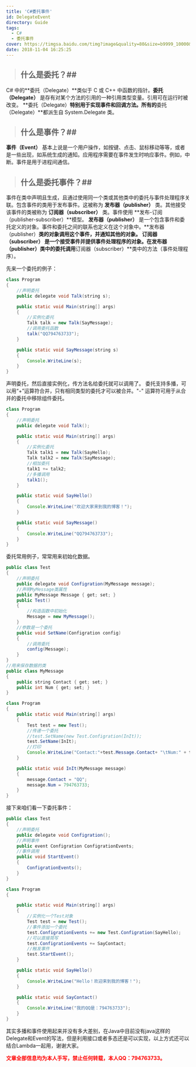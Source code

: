 ```yaml
---
title: 'C#委托事件'
id: DelegateEvent
directory: Guide
tags:
  - C#
  - 委托事件
cover: https://timgsa.baidu.com/timg?image&quality=80&size=b9999_10000&sec=1541499279668&di=34b23d42cbae5a27b76ba1e36d467037&imgtype=0&src=http%3A%2F%2Fpic1.win4000.com%2Fwallpaper%2F2018-01-03%2F5a4c4e8c2ebce.png
date: 2018-11-04 16:25:25
---
```

> ## 什么是委托？##
C# 中的**委托（Delegate）**类似于 C 或 C++ 中函数的指针。**委托（Delegate）** 是存有对某个方法的引用的一种引用类型变量。引用可在运行时被改变。
**委托（Delegate）**特别用于实现事件和回调方法。所有的**委托（Delegate）**都派生自 System.Delegate 类。
>## 什么是事件？##
**事件（Event）** 基本上说是一个用户操作，如按键、点击、鼠标移动等等，或者是一些出现，如系统生成的通知。应用程序需要在事件发生时响应事件。例如，中断。事件是用于进程间通信。
> ## 什么是委托事件？##
事件在类中声明且生成，且通过使用同一个类或其他类中的委托与事件处理程序关联。包含事件的类用于发布事件。这被称为 **发布器（publisher）** 类。其他接受该事件的类被称为 **订阅器（subscriber）** 类。事件使用 **发布-订阅（publisher-subscriber）**模型。
**发布器（publisher）** 是一个包含事件和委托定义的对象。事件和委托之间的联系也定义在这个对象中。**发布器（publisher）**类的对象调用这个事件，并通知其他的对象。
**订阅器（subscriber）** 是一个接受事件并提供事件处理程序的对象。在发布器（publisher）类中的委托调用**订阅器（subscriber）**类中的方法（事件处理程序）。

先来一个委托的例子：
```java
class Program
{
    //声明委托
    public delegate void Talk(string s);

    public static void Main(string[] args)
    {
        //实例化委托
        Talk talk = new Talk(SayMessage);
        //调用委托函数
        talk("QQ794763733");
    }

    public static void SayMessage(string s)
    {
        Console.WriteLine(s);
    }
}
```
声明委托，然后直接实例化，传方法名给委托就可以调用了。
委托支持多播，可以用“+”运算符合并，只有相同类型的委托才可以被合并。"-" 运算符可用于从合并的委托中移除组件委托。
```java
class Program
{
    //声明委托
    public delegate void Talk();

    public static void Main(string[] args)
    {
        //实例化委托
        Talk talk1 = new Talk(SayHello);
        Talk talk2 = new Talk(SayMessage);
        //相加委托
        talk1 += talk2;
        //多播调用
        talk1();
    }

    public static void SayHello()
    {
        Console.WriteLine("欢迎大家来到我的博客！");
    }

    public static void SayMessage()
    {
        Console.WriteLine("QQ794763733");
    }
}
```
委托常用例子，常常用来初始化数据。
```java
public class Test
{
    //声明委托
    public delegate void Configration(MyMessage message);
    //声明MyMessage类属性
    public MyMessage Message { get; set; }
    public Test()
    {
        //构造函数中初始化
        Message = new MyMessage();
    }
    //参数是一个委托
    public void SetName(Configration config)
    {
        //调用委托
        config(Message);
    }
}
//用来保存数据的类
public class MyMessage
{
    public string Contact { get; set; }
    public int Num { get; set; }
}
```
```java
class Program
{
    public static void Main(string[] args)
    {
        Test test = new Test();
        //传递一个委托
        //test.SetName(new Test.Configration(InIt));
        test.SetName(InIt);
        //打印
        Console.WriteLine("Contact:"+test.Message.Contact+ "\tNum:" + test.Message.Num);
    }

    public static void InIt(MyMessage message)
    {
        message.Contact = "QQ";
        message.Num = 794763733;
    }
}
```
接下来咱们看一下委托事件：
```java
public class Test
{
    //声明委托
    public delegate void Configration();
    //声明事件
    public event Configration ConfigrationEvents;
    //事件调用
    public void StartEvent()
    {
        ConfigrationEvents();
    }
}
```
```java
class Program
{

    public static void Main(string[] args)
    {
        //实例化一个Test对象
        Test test = new Test();
        //事件添加一个委托
        test.ConfigrationEvents += new Test.Configration(SayHello);
        //可以直接简写
        test.ConfigrationEvents += SayContact;
        //触发事件
        test.StartEvent();
    }

    public static void SayHello()
    {
        Console.WriteLine("Hello！欢迎来到我的博客！");
    }

    public static void SayContact()
    {
        Console.WriteLine("我的QQ是：794763733");
    }
}
```
其实多播和事件使用起来并没有多大差别，在Java中目前没有java这样的Delegate和Event的写法，但是利用接口或者多态还是可以实现，以上方式还可以结合Lambda一起用，谢谢大家。

<b><font color="FF0000">文章全部信息均为本人手写，禁止任何转载，本人QQ：794763733。</font></b>